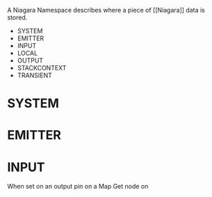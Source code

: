 A Niagara Namespace describes where a piece of [[Niagara]] data is stored.
- SYSTEM
- EMITTER
- INPUT
- LOCAL
- OUTPUT
- STACKCONTEXT
- TRANSIENT

# SYSTEM

# EMITTER

# INPUT

When set on an output pin on a Map Get node on 